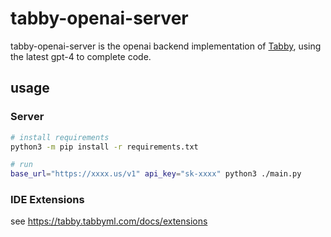 # tabby-openai-server

tabby-openai-server is the openai backend implementation of [Tabby](https://github.com/TabbyML/tabby), using the latest
gpt-4 to complete code.

## usage

### Server

```bash
# install requirements
python3 -m pip install -r requirements.txt

# run
base_url="https://xxxx.us/v1" api_key="sk-xxxx" python3 ./main.py
```

### IDE Extensions

see https://tabby.tabbyml.com/docs/extensions
